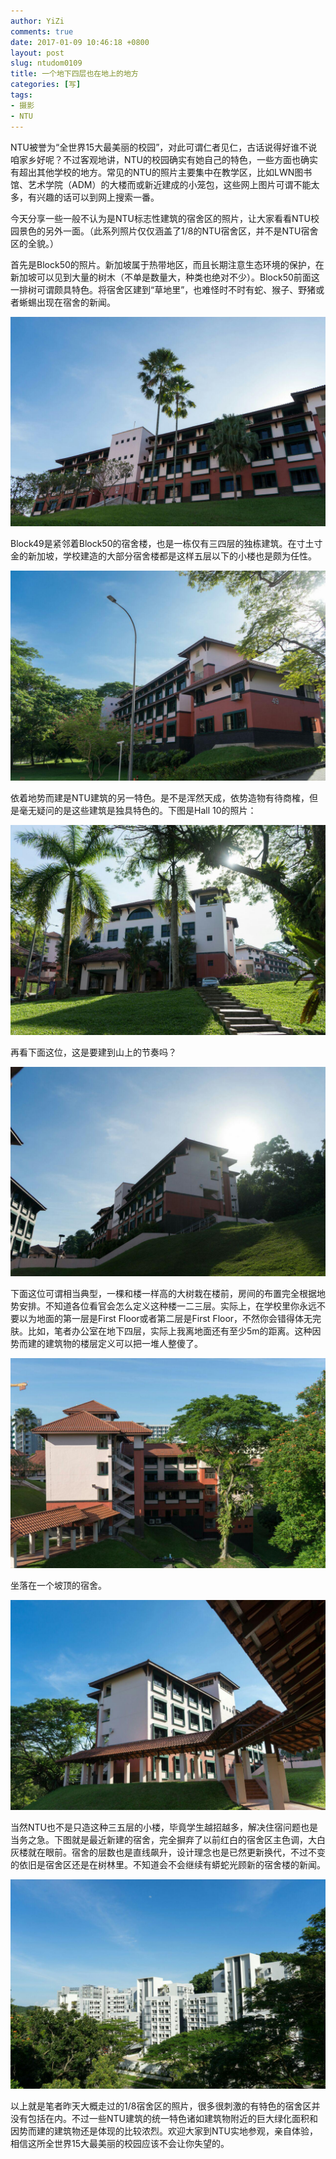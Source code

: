 ```yaml
---
author: YiZi
comments: true
date: 2017-01-09 10:46:18 +0800
layout: post
slug: ntudom0109
title: 一个地下四层也在地上的地方
categories: [写]
tags:
- 摄影
- NTU
---
```

NTU被誉为“全世界15大最美丽的校园”，对此可谓仁者见仁，古话说得好谁不说咱家乡好呢？不过客观地讲，NTU的校园确实有她自己的特色，一些方面也确实有超出其他学校的地方。常见的NTU的照片主要集中在教学区，比如LWN图书馆、艺术学院（ADM）的大楼而或新近建成的小笼包，这些网上图片可谓不能太多，有兴趣的话可以到网上搜索一番。

今天分享一些一般不认为是NTU标志性建筑的宿舍区的照片，让大家看看NTU校园景色的另外一面。（此系列照片仅仅涵盖了1/8的NTU宿舍区，并不是NTU宿舍区的全貌。）


首先是Block50的照片。新加坡属于热带地区，而且长期注意生态环境的保护，在新加坡可以见到大量的树木（不单是数量大，种类也绝对不少）。Block50前面这一排树可谓颇具特色。将宿舍区建到“草地里”，也难怪时不时有蛇、猴子、野猪或者蜥蜴出现在宿舍的新闻。

<img src="/public/images/ntudom/1.jpg" alt="Block 50">


Block49是紧邻着Block50的宿舍楼，也是一栋仅有三四层的独栋建筑。在寸土寸金的新加坡，学校建造的大部分宿舍楼都是这样五层以下的小楼也是颇为任性。

<img src="/public/images/ntudom/2.jpg" alt="Block 49">


依着地势而建是NTU建筑的另一特色。是不是浑然天成，依势造物有待商榷，但是毫无疑问的是这些建筑是独具特色的。下图是Hall 10的照片：


<img src="/public/images/ntudom/3.jpg" alt="Hall 10">

再看下面这位，这是要建到山上的节奏吗？


<img src="/public/images/ntudom/4.jpg" alt="Unknown">


下面这位可谓相当典型，一棵和楼一样高的大树栽在楼前，房间的布置完全根据地势安排。不知道各位看官会怎么定义这种楼一二三层。实际上，在学校里你永远不要以为地面的第一层是First Floor或者第二层是First Floor，不然你会错得体无完肤。比如，笔者办公室在地下四层，实际上我离地面还有至少5m的距离。这种因势而建的建筑物的楼层定义可以把一堆人整傻了。

<img src="/public/images/ntudom/5.jpg" alt="Unknown">

坐落在一个坡顶的宿舍。

<img src="/public/images/ntudom/6.jpg" alt="Unknown">

当然NTU也不是只造这种三五层的小楼，毕竟学生越招越多，解决住宿问题也是当务之急。下图就是最近新建的宿舍，完全摒弃了以前红白的宿舍区主色调，大白灰楼就在眼前。宿舍的层数也是直线飙升，设计理念也是已然更新换代，不过不变的依旧是宿舍区还是在树林里。不知道会不会继续有蟒蛇光顾新的宿舍楼的新闻。

<img src="/public/images/ntudom/7.jpg" alt="New">

以上就是笔者昨天大概走过的1/8宿舍区的照片，很多很刺激的有特色的宿舍区并没有包括在内。不过一些NTU建筑的统一特色诸如建筑物附近的巨大绿化面积和因势而建的建筑物还是体现的比较浓烈。欢迎大家到NTU实地参观，亲自体验，相信这所全世界15大最美丽的校园应该不会让你失望的。

